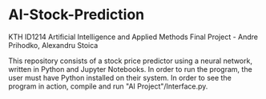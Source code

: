 # AI-Stock-Prediction
KTH ID1214 Artificial Intelligence and Applied Methods Final Project - Andre Prihodko, Alexandru Stoica

This repository consists of a stock price predictor using a neural network, written in Python and Jupyter Notebooks. In order to run the program, the user must have Python installed on their system. In order to see the program in action, compile and run "AI Project"/Interface.py.
